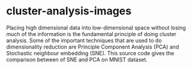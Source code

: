 # cluster-analysis-images

Placing high dimensional data into low-dimensional space without losing much of the information is the fundamental principle of doing cluster analysis. Some of the important techniques that are used to do dimensionality reduction are Principle Component Analysis (PCA) and Stochastic neighbour embedding (SNE). This source code gives the comparison between of SNE and PCA on MNIST dataset.

